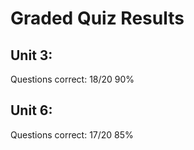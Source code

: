 
# Graded Quiz Results

## Unit 3:
Questions correct: 18/20
90%

## Unit 6:
Questions correct: 17/20
85%